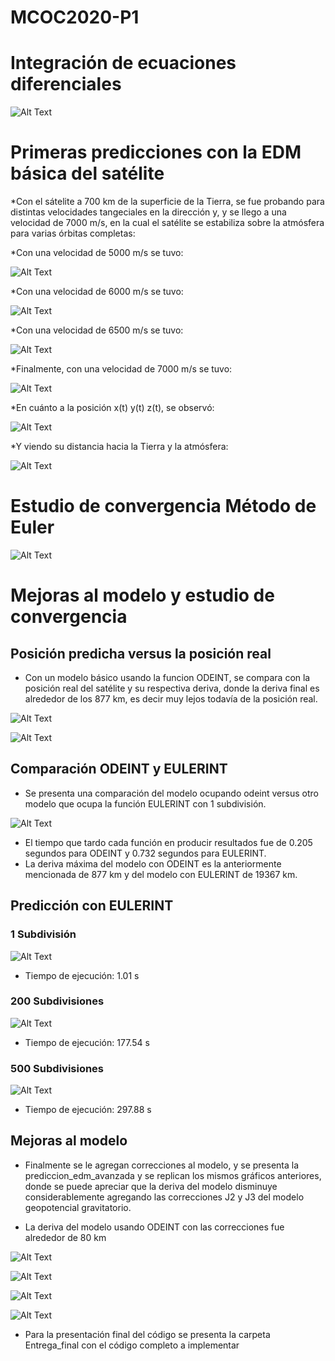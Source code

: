 # MCOC2020-P1

# Integración de ecuaciones diferenciales

![Alt Text](https://github.com/raimolid/MCOC2020-P1/blob/master/Entrega1/balistica.png)

# Primeras predicciones con la EDM básica del satélite

*Con el sátelite a 700 km de la superficie de la Tierra, se fue probando para distintas velocidades tangeciales en la dirección y, y se llego a una velocidad de 7000 m/s, en la cual el satélite se estabiliza sobre la atmósfera para varias órbitas completas:

*Con una velocidad de 5000 m/s se tuvo:

![Alt Text](https://github.com/raimolid/MCOC2020-P1/blob/master/Entrega2/v_5000.png)


*Con una velocidad de 6000 m/s se tuvo:

![Alt Text](https://github.com/raimolid/MCOC2020-P1/blob/master/Entrega2/v_6000.png)


*Con una velocidad de 6500 m/s se tuvo:

![Alt Text](https://github.com/raimolid/MCOC2020-P1/blob/master/Entrega2/v_6500.png)

*Finalmente, con una velocidad de 7000 m/s se tuvo:

![Alt Text](https://github.com/raimolid/MCOC2020-P1/blob/master/Entrega2/v_7000.png)

*En cuánto a la posición x(t) y(t) z(t), se observó:

![Alt Text](https://github.com/raimolid/MCOC2020-P1/blob/master/Entrega2/distancia_satelite.png)

*Y viendo su distancia hacia la Tierra y la atmósfera:

![Alt Text](https://github.com/raimolid/MCOC2020-P1/blob/master/Entrega2/distancia_tierra.png)

# Estudio de convergencia Método de Euler

![Alt Text](https://github.com/raimolid/MCOC2020-P1/blob/master/Entrega4/oscilador_armonico.png)

# Mejoras al modelo y estudio de convergencia

## Posición predicha versus la posición real

* Con un modelo básico usando la funcion ODEINT, se compara con la posición real del satélite  y su respectiva deriva, donde la deriva final es alrededor de los 877 km, es decir muy lejos todavía de la posición real.

![Alt Text](https://github.com/raimolid/MCOC2020-P1/blob/master/Entrega5/1.posicion_real_pred.png)

![Alt Text](https://github.com/raimolid/MCOC2020-P1/blob/master/Entrega5/1.deriva_ode_real.png)


## Comparación ODEINT y EULERINT

* Se presenta una comparación del modelo ocupando odeint versus otro modelo que ocupa la función EULERINT con 1 subdivisión.

![Alt Text](https://github.com/raimolid/MCOC2020-P1/blob/master/Entrega5/2.deriva_ode_euler.png)

* El tiempo que tardo cada función en producir resultados fue de 0.205 segundos para ODEINT y 0.732 segundos para EULERINT.
* La deriva máxima del modelo con ODEINT es la anteriormente mencionada de 877 km y del modelo con EULERINT de 19367 km.

## Predicción con EULERINT

### 1 Subdivisión
![Alt Text](https://github.com/raimolid/MCOC2020-P1/blob/master/Entrega5/3.deriva_euler_real_1.png)

* Tiempo de ejecución: 1.01 s

### 200 Subdivisiones
![Alt Text](https://github.com/raimolid/MCOC2020-P1/blob/master/Entrega5/3.deriva_euler_real_200.png)

* Tiempo de ejecución: 177.54 s

### 500 Subdivisiones
![Alt Text](https://github.com/raimolid/MCOC2020-P1/blob/master/Entrega5/3.deriva_euler_real_500.png)

* Tiempo de ejecución: 297.88 s

## Mejoras al modelo

* Finalmente se le agregan correcciones al modelo, y se presenta la prediccion_edm_avanzada y se replican los mismos gráficos anteriores, donde se puede apreciar que la deriva del modelo disminuye considerablemente agregando las correcciones J2 y J3 del modelo geopotencial gravitatorio.

* La deriva del modelo usando ODEINT con las correcciones fue alrededor de 80 km

![Alt Text](https://github.com/raimolid/MCOC2020-P1/blob/master/Entrega5/4.posicion_real_predJ2J3.png)

![Alt Text](https://github.com/raimolid/MCOC2020-P1/blob/master/Entrega5/4.deriva_ode_realJ2J3.png)

![Alt Text](https://github.com/raimolid/MCOC2020-P1/blob/master/Entrega5/4.deriva_ode_eulerJ2J3.png)

![Alt Text](https://github.com/raimolid/MCOC2020-P1/blob/master/Entrega5/4.deriva_euler_real_1J2J3.png)

* Para la presentación final del código se presenta la carpeta Entrega_final con el código completo a implementar

